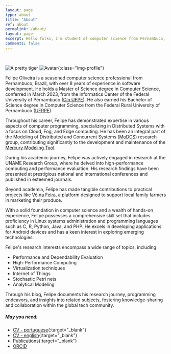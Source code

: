 ```yaml
---
layout: page
type: about
title: "About"
ref: about
permalink: /about/
layout: page
excerpt: Hello folks, I'm student of computer science from Pernambuco, Brazil. This blog is for documentation about my research journey,  programming and related.
comments: false
---
```

<br/>

![A pretty tiger](https://octodex.github.com/images/tiger.png)
![Avatar]([http://servicosweb.cnpq.br/wspessoa/servletrecuperafoto?tipo=1&id=K4338903Z2](https://media.dev.to/cdn-cgi/image/width=320,height=320,fit=cover,gravity=auto,format=auto/https%3A%2F%2Fdev-to-uploads.s3.amazonaws.com%2Fuploads%2Fuser%2Fprofile_image%2F1307968%2F4557456d-fc51-4701-bcb1-8b88a19d76be.png)){:class="img-profile"}

Felipe Oliveira is a seasoned computer science professional from Pernambuco, Brazil, with over 8 years of experience in software development. He holds a Master of Science degree in Computer Science, conferred in March 2023, from the Informatics Center of the Federal University of Pernambuco ([Cin UFPE](https://www.cin.ufpe.br)). He also earned his Bachelor of Science degree in Computer Science from the Federal Rural University of Pernambuco ([UFRPE](http://www.ufrpe.br/)).

Throughout his career, Felipe has demonstrated expertise in various aspects of computer programming, specializing in Distributed Systems with a focus on Cloud, Fog, and Edge computing. He has been an integral part of the Modeling of Distributed and Concurrent Systems ([MoDCS](http://www.modcs.org/)) research group, contributing significantly to the development and maintenance of the [Mercury Modeling Tool](http://www.modcs.org/?p=2264).

During his academic journey, Felipe was actively engaged in research at the UNAME Research Group, where he delved into high-performance computing and performance evaluation. His research findings have been presented at prestigious national and international conferences and published in esteemed journals.

Beyond academia, Felipe has made tangible contributions to practical projects like [Vô na Feira](http://app.uag.ufrpe.br/vonafeira/), a platform designed to support local family farmers in marketing their produce.

With a solid foundation in computer science and a wealth of hands-on experience, Felipe possesses a comprehensive skill set that includes proficiency in Linux systems administration and programming languages such as C, R, Python, Java, and PHP. He excels in developing applications for Android devices and has a keen interest in exploring emerging technologies.

Felipe's research interests encompass a wide range of topics, including:
- Performance and Dependability Evaluation
- High-Performance Computing
- Virtualization techniques
- Internet of Things
- Stochastic Petri nets
- Analytical Modeling

Through his blog, Felipe documents his research journey, programming endeavors, and insights into related subjects, fostering knowledge-sharing and collaboration within the global tech community.


##### May you need:

- [CV - portuguese](http://lattes.cnpq.br/5171703682108065){:target="_blank"}
- [CV - english](http://buscatextual.cnpq.br/buscatextual/visualizacv.do?id=K4338903Z2&idiomaExibicao=2){:target="_blank"}
- [Publications](https://scholar.google.com/citations?user=HQJPq-8AAAAJ&hl=en){:target="_blank"}
- [ORCID](https://orcid.org/0000-0002-0282-6717)

